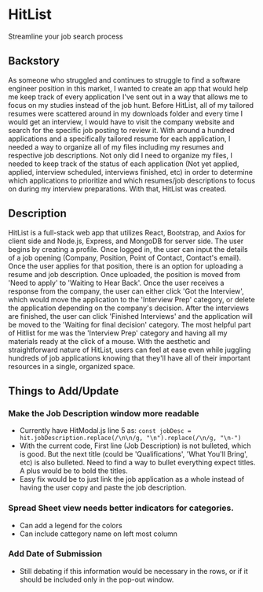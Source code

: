 # HitList

Streamline your job search process

## Backstory

 As someone who struggled and continues to struggle to find a software engineer position in this market, I wanted to create an app that would help me keep track of every application I've sent out in a way that allows me to focus on my studies instead of the job hunt. Before HitList, all of my tailored resumes were scattered around in my downloads folder and every time I would get an interview, I would have to visit the company website and search for the specific job posting to review it. With around a hundred applications and a specifically tailored resume for each application, I needed a way to organize all of my files including my resumes and respective job descriptions. Not only did I need to organize my files, I needed to keep track of the status of each application (Not yet applied, applied, interview scheduled, interviews finished, etc) in order to determine which applications to prioritize and which resumes/job descriptions to focus on during my interview preparations. With that, HitList was created.

 ## Description

 HitList is a full-stack web app that utilizes React, Bootstrap, and Axios for client side and Node.js, Express, and MongoDB for server side. The user begins by creating a profile. Once logged in, the user can input the details of a job opening (Company, Position, Point of Contact, Contact's email). Once the user applies for that position, there is an option for uploading a resume and job description. Once uploaded, the position is moved from 'Need to apply' to 'Waiting to Hear Back'. Once the user receives a response from the company, the user can either click 'Got the Interview', which would move the application to the 'Interview Prep' category, or delete the application depending on the company's decision. After the interviews are finished, the user can click 'Finished Interviews' and the application will be moved to the 'Waiting for final decision' category. The most helpful part of Hitlist for me was the 'Interview Prep' category and having all my materials ready at the click of a mouse. With the aesthetic and straightforward nature of HitList, users can feel at ease even while juggling hundreds of job applications knowing that they'll have all of their important resources in a single, organized space.

## Things to Add/Update

  ### Make the Job Description window more readable
  * Currently have HitModal.js line 5 as: ```const jobDesc = hit.jobDescription.replace(/\n\n/g, "\n").replace(/\n/g, "\n-")```
  * With the current code, First line (Job Description) is not bulleted, which is good. But the next title (could be 'Qualifications', 'What You'll Bring', etc) is also bulleted. Need to find a way to bullet everything expect titles. A plus would be to bold the titles.
  * Easy fix would be to just link the job application as a whole instead of having the user copy and paste the job description.

  ### Spread Sheet view needs better indicators for categories. 
  * Can add a legend for the colors
  * Can include cattegory name on left most column

  ### Add Date of Submission
  * Still debating if this information would be necessary in the rows, or if it should be included only in the pop-out window. 

